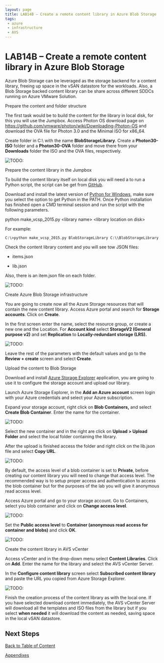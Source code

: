 ```yaml
---
layout: page
title: LAB14B – Create a remote content library in Azure Blob Storage
tags: 
 - azure
 - infrastructure
 - AVS
---
```


# LAB14B – Create a remote content library in Azure Blob Storage

Azure Blob Storage can be leveraged as the storage backend for a content
library, freeing up space in the vSAN datastore for the workloads. Also, a Blob
Storage backed content library can be share across different SDDCs running on
Azure VMware Solution.

Prepare the content and folder structure

The first task would be to build the content for the library in local disk, for
this you will use the Jumpbox. Access Photon OS download page on
<https://github.com/vmware/photon/wiki/Downloading-Photon-OS> and download the
OVA file for Photon 3.0 and the Minimal ISO for x86_64.

Create folder in C:\\ with the name **BlobStorageLibrary**. Create a
**Photon30-ISO** folder and a **Photon30-OVA** folder and move there from your
**Downloads** folder the ISO and the OVA files, respectively.

![TODO:](assets/lab-14/580695ed91ff6523a7d40d46d45feda5.png)

Prepare the content library in the Jumpbox

To build the content library itself on local disk you will need a to run a
Python script, the script can be get from
[GitHub](https://github.com/lamw/vghetto-scripts/blob/master/python/make_vcsp_2015.py).

Download and install the latest version of [Python for
Windows](https://www.python.org/downloads/), make sure you select the option to
get Python in the PATH. Once Python installation has finished open a CMD
terminal session and run the script with the following parameters.

python make_vcsp_2015.py \<library name\> \<library location on disk\>

For example:

```dos
C:\>python make_vcsp_2015.py BlobStorageLibrary C:\\BlobStorageLibrary
```

Check the content library content and you will see tow JSON files:

- items.json

- lib.json

Also, there is an item.json file on each folder.

![TODO:](assets/lab-14/9385203d0cac343f78292c76dfe52b81.png)

Create Azure Blob Storage infrastructure

You are going to create now all the Azure Storage resources that will contain
the new content library. Access Azure portal and search for **Storage
accounts**. Click on **Create**.

In the first screen enter the name, select the resource group, or create a new
one and the Location. For **Account kind** select **StorageV2 (General purpose
v2)** and set **Replication** to **Locally-redundant storage (LRS).**

![TODO:](assets/lab-14/e6f2d954ed6224a0f919c527017ff4ff.png)

Leave the rest of the parameters with the default values and go to the **Review
\+ create** screen and select **Create**.

Upload the content to Blob Storage

Download and install [Azure Storage
Explorer](https://azure.microsoft.com/en-us/features/storage-explorer/)
application, you are going to use it to configure the storage account and upload
our library.

Launch Azure Storage Explorer, in the **Add an Azure account** screen login with
your Azure credentials and select your Azure subscription.

Expand your storage account, right click on **Blob Containers,** and select
**Create Blob Container**. Enter the name for the container.

![TODO:](assets/lab-14/26d4a1a1b2e6614917c3e2614daf36f5.png)

Select the new container and in the right are click on **Upload \> Upload
Folder** and select the local folder containing the library.

After the upload is finished access the folder and right click on the lib.json
file and select **Copy URL**.

![TODO:](assets/lab-14/264c82de4132a357f0cb80b361189f9e.png)

By default, the access level of a blob container is set to **Private**, before
creating our content library you will need to change that access level. The
recommended way is to setup proper access and authentication to access the blob
container but for the purposes of the lab you will give it anonymous read access
level.

Access Azure portal and go to your storage account. Go to Containers, select you
blob container and click on **Change access level**.

![TODO:](assets/lab-14/4c212133fe075f593ec25d10e699d299.png)

Set the **Public access level** to **Container (anonymous read access for
container and blobs)** and click **OK**.

![TODO:](assets/lab-14/721d4930469ea7426c309f9cc8e67c69.png)

Create the content library in AVS vCenter

Access vCenter and in the drop-down menu select **Content Libraries**. Click on
**Add**. Enter the name for the library and select the AVS vCenter Server.

In the **Configure content library** screen select **Subscribed content
library** and paste the URL you copied from Azure Storage Explorer.

![TODO:](assets/lab-14/fdabc498670a53d7dd401e758704332b.png)

Finish the creation process of the content library as with the local one. If you
have selected download content immediately, the AVS vCenter Server will download
all the templates and ISO files from the library but if you select **when
needed** it will download the content as needed, saving space in the local vSAN
datastore.

## Next Steps

[Back to Table of Content](index.md#table-of-contents)

[Appendixes](appendixes.md)
